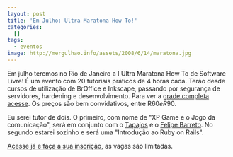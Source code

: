 ```yaml
--- 
layout: post
title: 'Em Julho: Ultra Maratona How To!'
categories: 
  []
tags:
  - eventos
image: http://mergulhao.info/assets/2008/6/14/maratona.jpg
---
```


Em julho teremos no Rio de Janeiro a I Ultra Maratona How To de Software Livre! É um evento com 20 tutoriais práticos de 4 horas cada. Terão desde cursos de utilização de BrOffice e Inkscape, passando por segurança de servidores, hardening e desenvolvimento. Para ver a [grade completa acesse][grade]. Os preços são bem convidativos, entre R$60 e R$90.

Eu serei tutor de dois. O primeiro, com nome de "XP Game e o Jogo da comunicação", será em conjunto com o [Tapajos][tapa] e o [Felipe Barreto][felipe]. No segundo estarei sozinho e será uma "Introdução ao Ruby on Rails".

[Acesse já e faça a sua inscrição][site], as vagas são limitadas.

[logo_maratona]: http://mergulhao.info/assets/2008/6/14/maratona.jpg
[grade]: http://www.ultramaratonahowto.com.br/tutoriais.htm
[site]: http://www.ultramaratonahowto.com.br
[tapa]: http://www.improveit.com.br/empresa/tapajos
[felipe]: http://www.improveit.com.br/empresa/felipe
